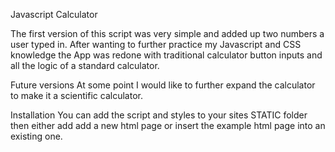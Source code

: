 Javascript Calculator

The first version of this script was very simple and added up two numbers a user typed in. 
After wanting to further practice my Javascript and CSS knowledge the App was redone with traditional calculator button inputs and all the logic of a standard calculator.

Future versions
  At some point I would like to further expand the calculator to make it a scientific calculator.


Installation
  You can add the script and styles to your sites STATIC folder then either add add a new html page or insert the example html page into an existing one.
